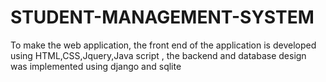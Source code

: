 # STUDENT-MANAGEMENT-SYSTEM
To make the web application, the front end of the application is developed using HTML,CSS,Jquery,Java script , the backend and database design was implemented using django and sqlite
